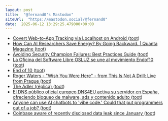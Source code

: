 ```yaml
---
layout: post
title:  "@fernand0's Mastodon"
siteUrl:  "https://mastodon.social/@fernand0"
date:  2025-06-12 13:29:25.479000+00:00
---
```

*  [Covert Web-to-App Tracking via Localhost on Android ](https://localmess.github.io) ([toot](https://mastodon.social/@fernand0/114670630697430216))
*  [How Can AI Researchers Save Energy? By Going Backward. \| Quanta Magazine ](https://www.quantamagazine.org/how-can-ai-researchers-save-energy-by-going-backward-20250530) ([toot](https://mastodon.social/@fernand0/114670354072947970))
*  [Avoiding Security Champion Failures: Best Practices Guide ](https://shehackspurple.ca/2025/05/31/security-champion-worst-practices-my-slides-from-barcelona) ([toot](https://mastodon.social/@fernand0/114670232269249735))
*  [La Oficina del Software Libre OSLUZ se une al movimiento Endof10 ](https://www.unizar.es/actualidad/vernoticia_ng.php?id=9065) ([toot](https://mastodon.social/@fernand0/114669858972188971))
*  [End of 10  ](https://endof10.org/) ([toot](https://mastodon.social/@fernand0/114669695066462981))
*  [Roger Waters - "Wish You Were Here" - from This Is Not A Drill: Live from Prague ](https://www.youtube.com/watch?v=ivuMoSFe31Y&amp%3Bfeature=youtu.b) ([toot](https://mastodon.social/@fernand0/114669420747617206))
*  [The Adler (réplica) ](https://www.flickr.com/photos/fernand0/54558994122) ([toot](https://mastodon.social/@fernand0/114669347068172985))
*  [El DNS público oficial europeo DNS4EU activa su servidor en España, ofreciendo bloqueo de malware, ads y contenido adulto ](https://bandaancha.eu/articulos/dns-publico-oficial-europeo-dns4eu-1138) ([toot](https://mastodon.social/@fernand0/114667698136879964))
*  [Anyone can use AI chatbots to &#39;vibe code.&#39; Could that put programmers out of a job?  ](https://www.npr.org/2025/05/30/nx-s1-5413387/vibe-coding-ai-software-development) ([toot](https://mastodon.social/@fernand0/114665910059899241))
*  [Coinbase aware of recently disclosed data leak since January   ](https://cointelegraph.com/news/coinbase-aware-recently-disclosed-data-leak-months-reuters) ([toot](https://mastodon.social/@fernand0/114665602897177850))
